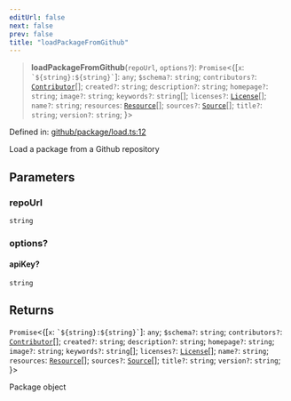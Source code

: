 ```yaml
---
editUrl: false
next: false
prev: false
title: "loadPackageFromGithub"
---
```


> **loadPackageFromGithub**(`repoUrl`, `options?`): `Promise`\<\{\[`x`: `` `${string}:${string}` ``\]: `any`; `$schema?`: `string`; `contributors?`: [`Contributor`](/reference/_dpkit/core/contributor/)[]; `created?`: `string`; `description?`: `string`; `homepage?`: `string`; `image?`: `string`; `keywords?`: `string`[]; `licenses?`: [`License`](/reference/_dpkit/core/license/)[]; `name?`: `string`; `resources`: [`Resource`](/reference/_dpkit/core/resource/)[]; `sources?`: [`Source`](/reference/_dpkit/core/source/)[]; `title?`: `string`; `version?`: `string`; \}\>

Defined in: [github/package/load.ts:12](https://github.com/datisthq/dpkit/blob/5891634de8175d14853313e208ffbae144fd78eb/github/package/load.ts#L12)

Load a package from a Github repository

## Parameters

### repoUrl

`string`

### options?

#### apiKey?

`string`

## Returns

`Promise`\<\{\[`x`: `` `${string}:${string}` ``\]: `any`; `$schema?`: `string`; `contributors?`: [`Contributor`](/reference/_dpkit/core/contributor/)[]; `created?`: `string`; `description?`: `string`; `homepage?`: `string`; `image?`: `string`; `keywords?`: `string`[]; `licenses?`: [`License`](/reference/_dpkit/core/license/)[]; `name?`: `string`; `resources`: [`Resource`](/reference/_dpkit/core/resource/)[]; `sources?`: [`Source`](/reference/_dpkit/core/source/)[]; `title?`: `string`; `version?`: `string`; \}\>

Package object

